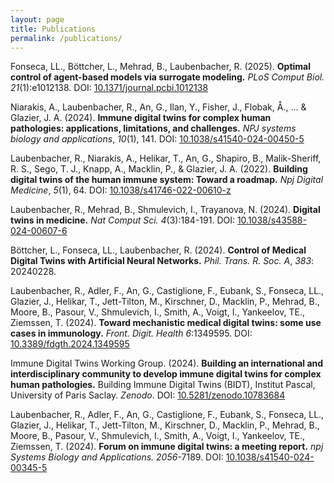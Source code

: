 ```yaml
---
layout: page
title: Publications
permalink: /publications/
---
```


Fonseca, LL., Böttcher, L., Mehrad, B., Laubenbacher, R. (2025). **Optimal control of agent-based models via surrogate modeling.** *PLoS Comput Biol.* *21*(1):e1012138. DOI: <a href="https://doi.org/10.1371/journal.pcbi.1012138" target="_blank">10.1371/journal.pcbi.1012138</a>

Niarakis, A., Laubenbacher, R., An, G., Ilan, Y., Fisher, J., Flobak, Å., ... & Glazier, J. A. (2024). **Immune digital twins for complex human pathologies: applications, limitations, and challenges.** *NPJ systems biology and applications*, *10*(1), 141. DOI: <a href="https://doi.org/10.1038/s41540-024-00450-5" target="_blank">10.1038/s41540-024-00450-5</a> 

Laubenbacher, R., Niarakis, A., Helikar, T., An, G., Shapiro, B., Malik-Sheriff, R. S., Sego, T. J., Knapp, A., Macklin, P., & Glazier, J. A. (2022). **Building digital twins of the human immune system: Toward a roadmap.** *Npj Digital Medicine*, *5*(1), 64. DOI: <a href="https://doi.org/10.1038/s41746-022-00610-z" target="_blank">10.1038/s41746-022-00610-z</a> 
 
Laubenbacher, R., Mehrad, B., Shmulevich, I., Trayanova, N. (2024). **Digital twins in medicine.** *Nat Comput Sci.* *4*(3):184-191. DOI: <a href="https://doi.org/10.1038/s43588-024-00607-6" target="_blank">10.1038/s43588-024-00607-6</a>

Böttcher, L., Fonseca, LL., Laubenbacher, R. (2024). **Control of Medical Digital Twins with Artificial Neural Networks.** *Phil. Trans. R. Soc. A*, *383*: 20240228.
 
Laubenbacher, R., Adler, F., An, G., Castiglione, F., Eubank, S., Fonseca, LL., Glazier, J., Helikar, T., Jett-Tilton, M., Kirschner, D., Macklin, P., Mehrad, B., Moore, B., Pasour, V., Shmulevich, I., Smith, A., Voigt, I., Yankeelov, TE., Ziemssen, T. (2024). **Toward mechanistic medical digital twins: some use cases in immunology.** *Front. Digit. Health* *6*:1349595. DOI:  <a href="https://doi.org/10.3389/fdgth.2024.1349595" target="_blank">10.3389/fdgth.2024.1349595</a>

Immune Digital Twins Working Group. (2024). **Building an international and interdisciplinary community to develop immune digital twins for complex human pathologies.** Building Immune Digital Twins (BIDT), Institut Pascal, University of Paris Saclay. *Zenodo*. DOI: <a href="https://doi.org/10.5281/zenodo.10783684" target="_blank">10.5281/zenodo.10783684</a>
 
Laubenbacher, R., Adler, F., An, G., Castiglione, F., Eubank, S., Fonseca, LL., Glazier, J., Helikar, T., Jett-Tilton, M., Kirschner, D., Macklin, P., Mehrad, B., Moore, B., Pasour, V., Shmulevich, I., Smith, A., Voigt, I., Yankeelov, TE., Ziemssen, T. (2024). **Forum on immune digital twins: a meeting report.** *npj Systems Biology and Applications.* *2056*-7189. DOI: <a href="https://doi.org/10.1038/s41540-024-00345-5" target="_blank">10.1038/s41540-024-00345-5</a>